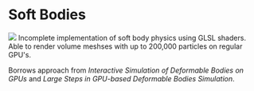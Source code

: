 Soft Bodies
===================
![](https://raw.github.com/jhester/physical-simulation/master/4.SoftBodies/screen.png)
Incomplete implementation of soft body physics using GLSL shaders. Able to render volume meshses with up to 200,000 particles on regular GPU's.

Borrows approach from _Interactive Simulation of Deformable Bodies on GPUs_ and _Large Steps in GPU-based Deformable Bodies Simulation_.